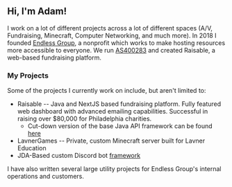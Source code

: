 ## Hi, I'm Adam!
I work on a lot of different projects across a lot of different spaces (A/V, Fundraising, Minecraft, Computer Networking, and much more).
In 2018 I founded [Endless Group](https://endlessgroup.org), a nonprofit which works to make hosting resources more accessible to everyone.
We run [AS400283](https://bgp.he.net/AS400283) and created Raisable, a web-based fundraising platform.

### My Projects
Some of the projects I currently work on include, but aren't limited to:
* Raisable -- Java and NextJS based fundraising platform. Fully featured web dashboard with advanced emailing capabilities. Successful in raising over $80,000 for Philadelphia charities.
  * Cut-down version of the base Java API framework can be found [here](https://github.com/Electromaster232/java-flasklike)
* LavnerGames -- Private, custom Minecraft server built for Lavner Education
* JDA-Based custom Discord bot [framework](https://github.com/Electromaster232/jda-botbase)

I have also written several large utility projects for Endless Group's internal operations and customers.
